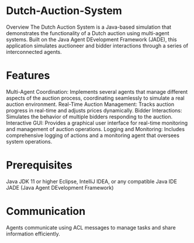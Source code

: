 # Dutch-Auction-System
Overview
The Dutch Auction System is a Java-based simulation that demonstrates the functionality of a Dutch auction using multi-agent systems. Built on the Java Agent DEvelopment Framework (JADE), this application simulates auctioneer and bidder interactions through a series of interconnected agents.

# Features
Multi-Agent Coordination: Implements several agents that manage different aspects of the auction process, coordinating seamlessly to simulate a real auction environment.
Real-Time Auction Management: Tracks auction progress in real-time and adjusts prices dynamically.
Bidder Interactions: Simulates the behavior of multiple bidders responding to the auction.
Interactive GUI: Provides a graphical user interface for real-time monitoring and management of auction operations.
Logging and Monitoring: Includes comprehensive logging of actions and a monitoring agent that oversees system operations.
# Prerequisites
Java JDK 11 or higher
Eclipse, IntelliJ IDEA, or any compatible Java IDE
JADE (Java Agent DEvelopment Framework)
# Communication
Agents communicate using ACL messages to manage tasks and share information efficiently.
